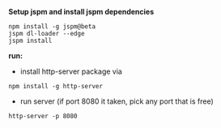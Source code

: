 **Setup jspm and install jspm dependencies**
```
npm install -g jspm@beta
jspm dl-loader --edge
jspm install

```

**run:**
- install http-server package via
 ```
 npm install -g http-server 
 ```
- run server (if port 8080 it taken, pick any port that is free)
 ```
 http-server -p 8080
 ```
